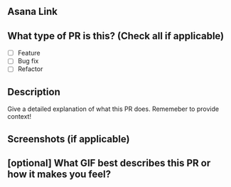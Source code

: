## Asana Link

## What type of PR is this? (Check all if applicable)

- [ ] Feature
- [ ] Bug fix
- [ ] Refactor

## Description

Give a detailed explanation of what this PR does. Rememeber to provide context!

## Screenshots (if applicable)

## [optional] What GIF best describes this PR or how it makes you feel?
